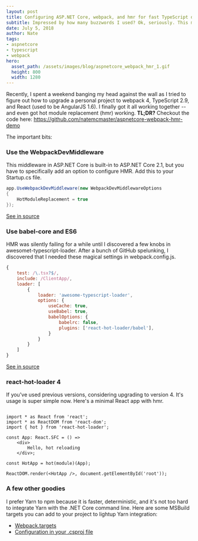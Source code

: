 ```yaml
---
layout: post
title: Configuring ASP.NET Core, webpack, and hmr for fast TypeScript development
subtitle: Impressed by how many buzzwords I used? Ok, seriously. This makes developing with TypeScript + ASP.NET Core a joy
date: July 5, 2018
author: Nate
tags:
- aspnetcore
- typescript
- webpack
hero:
  asset_path: /assets/images/blog/aspnetcore_webpack_hmr_1.gif
  height: 800
  width: 1280
---
```


Recently, I spent a weekend banging my head against the wall as I tried to figure out how to upgrade a personal project 
to webpack 4, TypeScript 2.9, and React (used to be AngularJS 1.6). I finally got it all working together -- and even got
hot module replacement (hmr) working. **TL;DR?** Checkout the code here: <https://github.com/natemcmaster/aspnetcore-webpack-hmr-demo>

The important bits:

### Use the WebpackDevMiddleware 

This middleware in ASP.NET Core is built-in to ASP.NET Core 2.1, but you have to specifically add an option to configure HMR.
Add this to your Startup.cs file.

```c#
app.UseWebpackDevMiddleware(new WebpackDevMiddlewareOptions
{
    HotModuleReplacement = true
});
```
[See in source](https://github.com/natemcmaster/aspnetcore-webpack-hmr-demo/blob/b969c8bca2a574fb84221379bbad575093c64426/WebApplication1/Startup.cs#L25-L28)

### Use babel-core and ES6

HMR was silently failing for a while until I discovered a few knobs in awesomet-typescript-loader. 
After a bunch of GitHub spelunking, I discovered that I needed these magical settings in webpack.config.js.

```js
{
    test: /\.tsx?$/,
    include: /ClientApp/,
    loader: [
        {
            loader: 'awesome-typescript-loader',
            options: {
                useCache: true,
                useBabel: true,
                babelOptions: {
                    babelrc: false,
                    plugins: ['react-hot-loader/babel'],
                }
            }
        }
    ]
}
```
[See in source](https://github.com/natemcmaster/aspnetcore-webpack-hmr-demo/blob/b969c8bca2a574fb84221379bbad575093c64426/WebApplication1/webpack.config.js#L45-L61)

### react-hot-loader 4

If you've used previous versions, considering upgrading to version 4. It's usage is super simple now. Here's a minimal React app with hmr.

```tsx

import * as React from 'react';
import * as ReactDOM from 'react-dom';
import { hot } from 'react-hot-loader';

const App: React.SFC = () =>
    <div>
        Hello, hot reloading
    </div>;

const HotApp = hot(module)(App);

ReactDOM.render(<HotApp />, document.getElementById('root'));
```

### A few other goodies

I prefer Yarn to npm because it is faster, deterministic, and it's not too hard to integrate Yarn with the .NET Core command line.
Here are some MSBuild targets you can add to your project to lightup Yarn integration:

* [Webpack.targets](https://github.com/natemcmaster/aspnetcore-webpack-hmr-demo/blob/b969c8bca2a574fb84221379bbad575093c64426/WebApplication1/Webpack.targets)
* [Configuration in your .csproj file](https://github.com/natemcmaster/aspnetcore-webpack-hmr-demo/blob/b969c8bca2a574fb84221379bbad575093c64426/WebApplication1/WebApplication1.csproj#L13-L16)
